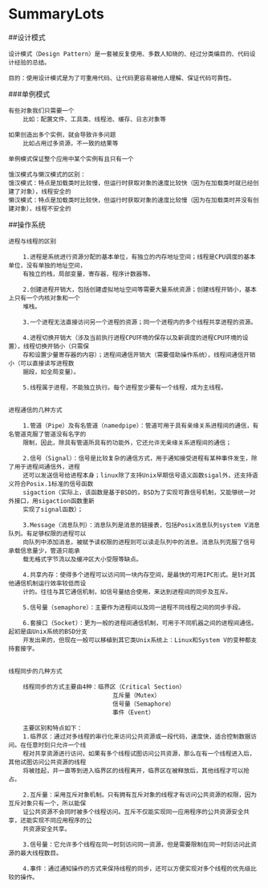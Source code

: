 # SummaryLots
##设计模式
    
    设计模式（Design Pattern）是一套被反复使用、多数人知晓的、经过分类编目的、代码设计经验的总结。
    
    目的：使用设计模式是为了可重用代码、让代码更容易被他人理解、保证代码可靠性。
    
###单例模式
    
    有些对象我们只需要一个
    	比如：配置文件、工具类、线程池、缓存、日志对象等
    	
    如果创造出多个实例，就会导致许多问题
    	比如占用过多资源，不一致的结果等
    	
    单例模式保证整个应用中某个实例有且只有一个
    
    饿汉模式与懒汉模式的区别：
    饿汉模式：特点是加载类时比较慢，但运行时获取对象的速度比较快（因为在加载类时就已经创建了对象），线程安全的
	懒汉模式：特点是加载类时比较快，但运行时获取对象的速度比较慢（因为在加载类时并没有创建对象），线程不安全的
	
	
##操作系统

	进程与线程的区别
	
		1.进程是系统进行资源分配的基本单位，有独立的内存地址空间；线程是CPU调度的基本单位，没有单独的地址空间，
		有独立的栈，局部变量，寄存器，程序计数器等。
		
		2.创建进程开销大，包括创建虚拟地址空间等需要大量系统资源；创建线程开销小，基本上只有一个内核对象和一个
		堆栈。
		
		3.一个进程无法直接访问另一个进程的资源；同一个进程内的多个线程共享进程的资源。
		
		4.进程切换开销大（涉及当前执行进程CPU环境的保存以及新调度的进程CPU环境的设置），线程切换开销小（只需保
		存和设置少量寄存器的内容）；进程间通信开销大（需要借助操作系统），线程间通信开销小（可以直接读写进程数
		据段，如全局变量）。
		
		5.线程属于进程，不能独立执行。每个进程至少要有一个线程，成为主线程。
		
		
	进程通信的几种方式
	
		1.管道（Pipe）及有名管道（namedpipe）：管道可用于具有亲缘关系进程间的通信，有名管道克服了管道没有名字的
		限制，因此，除具有管道所具有的功能外，它还允许无亲缘关系进程间的通信；
		
		2.信号（Signal）：信号是比较复杂的通信方式，用于通知接受进程有某种事件发生，除了用于进程间通信外，进程
		还可以发送信号给进程本身；linux除了支持Unix早期信号语义函数sigal外，还支持语义符合Posix.1标准的信号函数
		sigaction（实际上，该函数是基于BSD的，BSD为了实现可靠信号机制，又能够统一对外接口，用sigaction函数重新
		实现了signal函数）；
		
		3.Message（消息队列）：消息队列是消息的链接表，包括Posix消息队列system V消息队列。有足够权限的进程可以
		向队列中添加消息，被赋予读权限的进程则可以读走队列中的消息。消息队列克服了信号承载信息量少，管道只能承
		载无格式字节流以及缓冲区大小受限等缺点。
		
		4.共享内存：使得多个进程可以访问同一块内存空间，是最快的可用IPC形式。是针对其他通信机制运行效率较低而设
		计的。往往与其它通信机制，如信号量结合使用，来达到进程间的同步及互斥。
		
		5.信号量（semaphore）：主要作为进程间以及同一进程不同线程之间的同步手段。
		
		6.套接口（Socket）：更为一般的进程间通信机制，可用于不同机器之间的进程间通信。起初是由Unix系统的BSD分支
		开发出来的，但现在一般可以移植到其它类Unix系统上：Linux和System V的变种都支持套接字。
		
	
	线程同步的几种方式
	
		线程同步的方式主要由4种：临界区（Critical Section）
								 互斥量（Mutex）
								 信号量（Semaphore）
								 事件（Event）
								 
		主要区别和特点如下：
		1.临界区：通过对多线程的串行化来访问公共资源或一段代码，速度快，适合控制数据访问。在任意时刻只允许一个线
		程对共享资源进行访问，如果有多个线程试图访问公共资源，那么在有一个线程进入后，其他试图访问公共资源的线程
		将被挂起，并一直等到进入临界区的线程离开，临界区在被释放后，其他线程才可以抢占。
		
		2.互斥量：采用互斥对象机制。只有拥有互斥对象的线程才有访问公共资源的权限，因为互斥对象只有一个，所以能保
		证公共资源不会同时被多个线程访问。互斥不仅能实现同一应用程序的公共资源安全共享，还能实现不同应用程序的公
		共资源安全共享。
		
		3.信号量：它允许多个线程在同一时刻访问同一资源，但是需要限制在同一时刻访问此资源的最大线程数目。
		
		4.事件：通过通知操作的方式来保持线程的同步，还可以方便实现对多个线程的优先级比较的操作。
		
		
	
